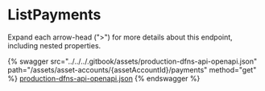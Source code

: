 # ListPayments

Expand each arrow-head (">") for more details about this endpoint, including nested properties.

{% swagger src="../../../.gitbook/assets/production-dfns-api-openapi.json" path="/assets/asset-accounts/{assetAccountId}/payments" method="get" %}
[production-dfns-api-openapi.json](../../../.gitbook/assets/production-dfns-api-openapi.json)
{% endswagger %}
